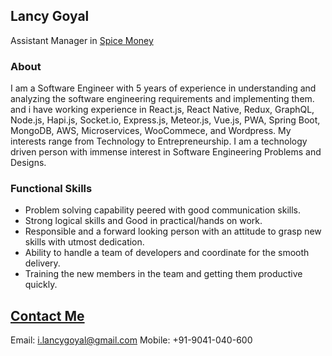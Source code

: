 ## Lancy Goyal

Assistant Manager in [Spice Money](https://www.spicemoney.com/)

### About

I am a Software Engineer with 5 years of experience in understanding and analyzing the software engineering requirements and implementing them. and i have working experience in React.js, React Native, Redux, GraphQL, Node.js, Hapi.js, Socket.io, Express.js, Meteor.js, Vue.js, PWA, Spring Boot, MongoDB, AWS, Microservices, WooCommece, and Wordpress. My interests range from Technology to Entrepreneurship. I am a technology driven person with immense interest in Software Engineering Problems and Designs.

### Functional Skills

- Problem solving capability peered with good communication skills.
- Strong logical skills and Good in practical/hands on work.
- Responsible and a forward looking person with an attitude to grasp new skills with utmost dedication.
- Ability to handle a team of developers and coordinate for the smooth delivery.
- Training the new members in the team and getting them productive quickly.

[Contact Me](https://about.me/lancy)
-----------------------------------------
Email: i.lancygoyal@gmail.com
Mobile: +91-9041-040-600
